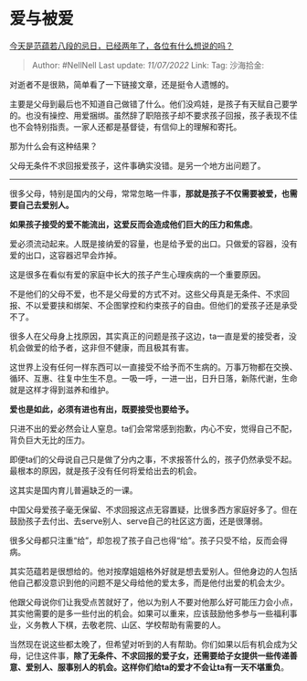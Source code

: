 # 爱与被爱

[今天是范蕴若八段的忌日，已经两年了，各位有什么想说的吗？](https://www.zhihu.com/question/541089284/answer/2562576568)

> Author: #NellNell
> Last update: *11/07/2022*
> Link:
> Tag:
> 沙海拾金:

对逝者不是很熟，简单看了一下链接文章，还是挺令人遗憾的。

主要是父母到最后也不知道自己做错了什么。他们没鸡娃，是孩子有天赋自己要学的。也没有操控、用爱捆绑。虽然辞了职陪孩子却不要求孩子回报，孩子表现不佳也不会特别指责。一家人还都是基督徒，有信仰上的理解和寄托。

那为什么会有这种结果？

父母无条件不求回报爱孩子，这件事确实没错。是另一个地方出问题了。

---

很多父母，特别是国内的父母，常常忽略一件事，**那就是孩子不仅需要被爱，也需要自己去爱别人。**

**如果孩子接受的爱不能流出，这爱反而会造成他们巨大的压力和焦虑**。

爱必须流动起来。人既是接纳爱的容量，也是给予爱的出口。只做爱的容器，没有爱的出口，这容器迟早会炸掉。

这是很多在看似有爱的家庭中长大的孩子产生心理疾病的一个重要原因。

不是他们的父母不爱，也不是父母爱的方式不对。这些父母真是无条件、不求回报、不以爱要挟和绑架、不企图掌控和约束孩子的自由。但他们的爱孩子还是承受不了。

很多人在父母身上找原因，其实真正的问题是孩子这边，ta一直是爱的接受者，没机会做爱的给予者，这非但不健康，而且极其有害。

这世界上没有任何一样东西可以一直接受不给予而不生病的。万事万物都在交换、循环、互惠、往复中生生不息。一吸一呼，一进一出，日升日落，新陈代谢，生命就是这样才得到滋养和维护。

**爱也是如此，必须有进也有出，既要接受也要给予。**

只进不出的爱必然会让人窒息。ta们会常常感到抱歉，内心不安，觉得自己不配，背负巨大无比的压力。

即便ta们的父母说自己只是做了分内之事，不求报答什么的，孩子仍然承受不起。最根本的原因，就是孩子没有任何将爱给出去的机会。

这其实是国内育儿普遍缺乏的一课。

中国父母爱孩子毫无保留、不求回报这点无容置疑，比很多西方家庭好多了。但在鼓励孩子去付出、去serve别人、serve自己的社区这方面，还是很薄弱。

很多父母都只注重“给”，却忽视了孩子自己也得“给”。孩子只受不给，反而会得病。

其实范蕴若是很想给的。他对按摩姐姐格外好就是想去爱别人。但他身边的人包括他自己都没意识到他的问题不是父母给他的爱太多，而是他付出爱的机会太少。

他跟父母说你们让我受点苦就好了，他以为别人不要对他那么好可能压力会小点，其实他需要的是多一些付出的机会。如果可以重来，应该鼓励他多参与一些福利事业，义务教人下棋，去敬老院、山区、学校帮助有需要的人。

当然现在说这些都太晚了，但希望对听到的人有帮助。你们如果以后有机会成为父母，记住这件事，**除了无条件、不求回报的爱子女，还需要给子女提供一些传递善意、爱别人、服事别人的机会。这样你们给ta的爱才不会让ta有一天不堪重负**。
